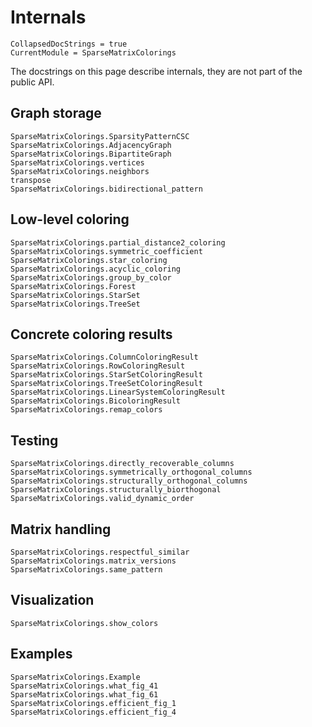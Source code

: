 # Internals

```@meta
CollapsedDocStrings = true
CurrentModule = SparseMatrixColorings
```

The docstrings on this page describe internals, they are not part of the public API.

## Graph storage

```@docs
SparseMatrixColorings.SparsityPatternCSC
SparseMatrixColorings.AdjacencyGraph
SparseMatrixColorings.BipartiteGraph
SparseMatrixColorings.vertices
SparseMatrixColorings.neighbors
transpose
SparseMatrixColorings.bidirectional_pattern
```

## Low-level coloring

```@docs
SparseMatrixColorings.partial_distance2_coloring
SparseMatrixColorings.symmetric_coefficient
SparseMatrixColorings.star_coloring
SparseMatrixColorings.acyclic_coloring
SparseMatrixColorings.group_by_color
SparseMatrixColorings.Forest
SparseMatrixColorings.StarSet
SparseMatrixColorings.TreeSet
```

## Concrete coloring results

```@docs
SparseMatrixColorings.ColumnColoringResult
SparseMatrixColorings.RowColoringResult
SparseMatrixColorings.StarSetColoringResult
SparseMatrixColorings.TreeSetColoringResult
SparseMatrixColorings.LinearSystemColoringResult
SparseMatrixColorings.BicoloringResult
SparseMatrixColorings.remap_colors
```

## Testing

```@docs
SparseMatrixColorings.directly_recoverable_columns
SparseMatrixColorings.symmetrically_orthogonal_columns
SparseMatrixColorings.structurally_orthogonal_columns
SparseMatrixColorings.structurally_biorthogonal
SparseMatrixColorings.valid_dynamic_order
```

## Matrix handling

```@docs
SparseMatrixColorings.respectful_similar
SparseMatrixColorings.matrix_versions
SparseMatrixColorings.same_pattern
```

## Visualization

```@docs
SparseMatrixColorings.show_colors
```

## Examples

```@docs
SparseMatrixColorings.Example
SparseMatrixColorings.what_fig_41
SparseMatrixColorings.what_fig_61
SparseMatrixColorings.efficient_fig_1
SparseMatrixColorings.efficient_fig_4
```
